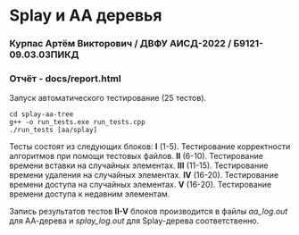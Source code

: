 # Splay и AA деревья
### Курпас Артём Викторович / ДВФУ АИСД-2022 / Б9121-09.03.03ПИКД

### Отчёт - docs/report.html 

Запуск автоматического тестирование (25 тестов).

```
cd splay-aa-tree
g++ -o run_tests.exe run_tests.cpp
./run_tests [aa/splay]
```

Тесты состоят из следующих блоков:
    **I** (1-5). Тестирование корректности алгоритмов при помощи тестовых файлов.
    **II** (6-10). Тестирование времени вставки на случайных элементах.
    **III** (11-15). Тестирование времени удаления на случайных элементах.
    **IV** (16-20). Тестирование времени доступа на случайных элементах.
    **V** (16-20). Тестирование времени доступа к недавним элементам.

Запись результатов тестов **II-V** блоков производится в файлы *aa_log.out* для АА-дерева и *splay_log.out* для Splay-дерева соответственно.
